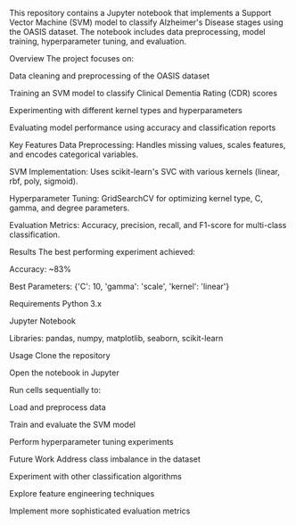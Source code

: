 This repository contains a Jupyter notebook that implements a Support Vector Machine (SVM) model to classify Alzheimer's Disease stages using the OASIS dataset. The notebook includes data preprocessing, model training, hyperparameter tuning, and evaluation.

Overview
The project focuses on:

Data cleaning and preprocessing of the OASIS dataset

Training an SVM model to classify Clinical Dementia Rating (CDR) scores

Experimenting with different kernel types and hyperparameters

Evaluating model performance using accuracy and classification reports

Key Features
Data Preprocessing: Handles missing values, scales features, and encodes categorical variables.

SVM Implementation: Uses scikit-learn's SVC with various kernels (linear, rbf, poly, sigmoid).

Hyperparameter Tuning: GridSearchCV for optimizing kernel type, C, gamma, and degree parameters.

Evaluation Metrics: Accuracy, precision, recall, and F1-score for multi-class classification.

Results
The best performing experiment achieved:

Accuracy: ~83%

Best Parameters: {'C': 10, 'gamma': 'scale', 'kernel': 'linear'}

Requirements
Python 3.x

Jupyter Notebook

Libraries: pandas, numpy, matplotlib, seaborn, scikit-learn

Usage
Clone the repository

Open the notebook in Jupyter

Run cells sequentially to:

Load and preprocess data

Train and evaluate the SVM model

Perform hyperparameter tuning experiments

Future Work
Address class imbalance in the dataset

Experiment with other classification algorithms

Explore feature engineering techniques

Implement more sophisticated evaluation metrics

